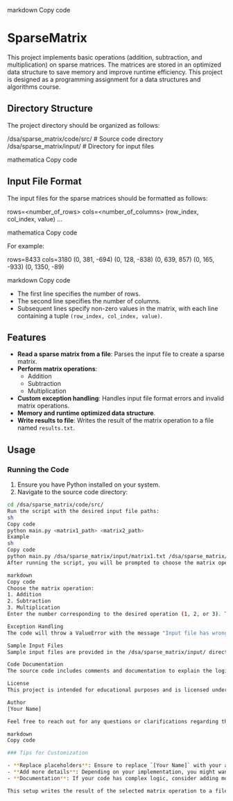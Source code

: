 markdown
Copy code
# SparseMatrix

This project implements basic operations (addition, subtraction, and multiplication) on sparse matrices. The matrices are stored in an optimized data structure to save memory and improve runtime efficiency. This project is designed as a programming assignment for a data structures and algorithms course.

## Directory Structure

The project directory should be organized as follows:

/dsa/sparse_matrix/code/src/ # Source code directory
/dsa/sparse_matrix/input/ # Directory for input files

mathematica
Copy code

## Input File Format

The input files for the sparse matrices should be formatted as follows:

rows=<number_of_rows>
cols=<number_of_columns>
(row_index, col_index, value)
...

mathematica
Copy code

For example:

rows=8433
cols=3180
(0, 381, -694)
(0, 128, -838)
(0, 639, 857)
(0, 165, -933)
(0, 1350, -89)

markdown
Copy code

- The first line specifies the number of rows.
- The second line specifies the number of columns.
- Subsequent lines specify non-zero values in the matrix, with each line containing a tuple `(row_index, col_index, value)`.

## Features

- **Read a sparse matrix from a file**: Parses the input file to create a sparse matrix.
- **Perform matrix operations**:
  - Addition
  - Subtraction
  - Multiplication
- **Custom exception handling**: Handles input file format errors and invalid matrix operations.
- **Memory and runtime optimized data structure**.
- **Write results to file**: Writes the result of the matrix operation to a file named `results.txt`.

## Usage

### Running the Code

1. Ensure you have Python installed on your system.
2. Navigate to the source code directory:

```sh
cd /dsa/sparse_matrix/code/src/
Run the script with the desired input file paths:
sh
Copy code
python main.py <matrix1_path> <matrix2_path>
Example
sh
Copy code
python main.py /dsa/sparse_matrix/input/matrix1.txt /dsa/sparse_matrix/input/matrix2.txt
After running the script, you will be prompted to choose the matrix operation:

markdown
Copy code
Choose the matrix operation:
1. Addition
2. Subtraction
3. Multiplication
Enter the number corresponding to the desired operation (1, 2, or 3). The result will be written to results.txt.

Exception Handling
The code will throw a ValueError with the message "Input file has wrong format" if the input file does not conform to the expected format. It will also raise errors for invalid matrix operations (e.g., attempting to add matrices with different dimensions).

Sample Input Files
Sample input files are provided in the /dsa/sparse_matrix/input/ directory. These files can be used to test the functionality of the code.

Code Documentation
The source code includes comments and documentation to explain the logic and structure of the implementation. Please refer to the comments within the code for detailed explanations.

License
This project is intended for educational purposes and is licensed under the MIT License. Feel free to modify and use the code as needed.

Author
[Your Name]

Feel free to reach out for any questions or clarifications regarding the implementation.

markdown
Copy code

### Tips for Customization

- **Replace placeholders**: Ensure to replace `[Your Name]` with your actual name.
- **Add more details**: Depending on your implementation, you might want to add more sections or details, such as prerequisites, installation steps, or detailed usage examples.
- **Documentation**: If your code has complex logic, consider adding more detailed documentation within your code files.

This setup writes the result of the selected matrix operation to a file called `results.txt` and prints a message to inform the user. The `to_file` method is used to handle writing the result to the file.







